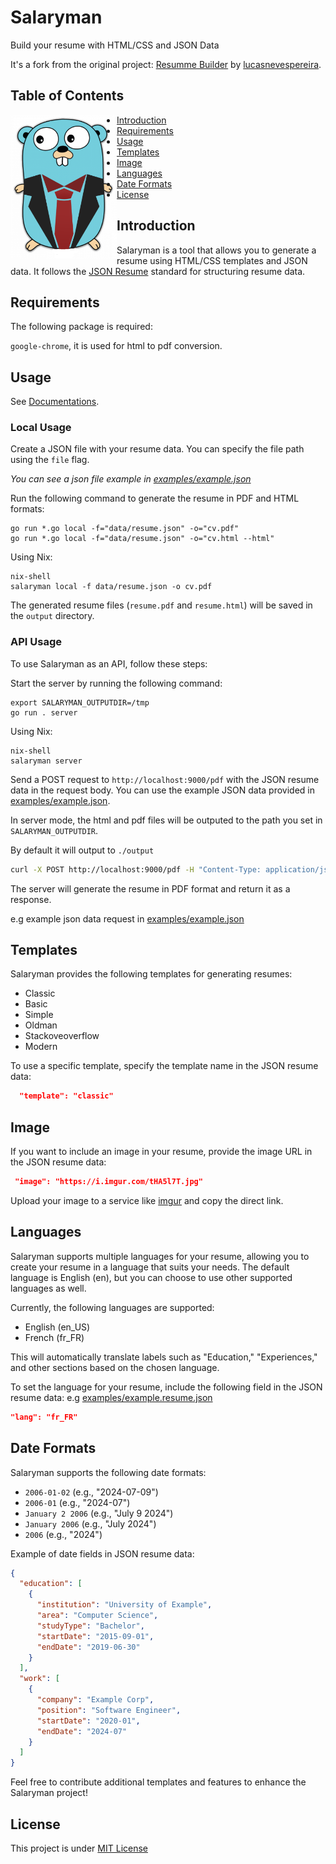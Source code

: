 # Salaryman

Build your resume with HTML/CSS and JSON Data

It's a fork from the original project: [Resumme Builder](https://github.com/lucasnevespereira/resumme-builder) by [lucasnevespereira](https://github.com/lucasnevespereira).

## Table of Contents

<img align=left src="public/gopher-salaryman.png" width="170vw" />

- [Introduction](#introduction)
- [Requirements](#requirements)
- [Usage](#local-usage)
- [Templates](#templates)
- [Image](#image)
- [Languages](#languages)
- [Date Formats](#date-formats)
- [License](#license)

## Introduction

Salaryman is a tool that allows you to generate a resume using HTML/CSS templates and JSON data.
It follows the [JSON Resume](https://jsonresume.org/) standard for structuring resume data.

## Requirements

The following package is required:

`google-chrome`, it is used for html to pdf conversion.

## Usage

See [Documentations](docs/salaryman.md).

### Local Usage

Create a JSON file with your resume data. You can specify the file path using the `file` flag.

<i>You can see a json file example in [examples/example.json](examples/example.json)</i>

Run the following command to generate the resume in PDF and HTML formats:

```shell
go run *.go local -f="data/resume.json" -o="cv.pdf"
go run *.go local -f="data/resume.json" -o="cv.html --html"
```

Using Nix:

```shell
nix-shell
salaryman local -f data/resume.json -o cv.pdf
```

The generated resume files (`resume.pdf` and `resume.html`) will be saved in the `output` directory.

### API Usage

To use Salaryman as an API, follow these steps:

Start the server by running the following command:

```
export SALARYMAN_OUTPUTDIR=/tmp
go run . server
```

Using Nix:

```shell
nix-shell
salaryman server
```

Send a POST request to `http://localhost:9000/pdf` with the JSON resume data in the request body.
You can use the example JSON data provided in [examples/example.json](examples/example.json).

In server mode, the html and pdf files will be outputed to the path you set in `SALARYMAN_OUTPUTDIR`.

By default it will output to `./output`

```bash
curl -X POST http://localhost:9000/pdf -H "Content-Type: application/json" -d @examples/example.json
```

The server will generate the resume in PDF format and return it as a response.

e.g example json data request in [examples/example.json](examples/example.json)

## Templates

Salaryman provides the following templates for generating resumes:

- Classic
- Basic
- Simple
- Oldman
- Stackoveoverflow
- Modern

To use a specific template, specify the template name in the JSON resume data:

```json
  "template": "classic"
```

## Image

If you want to include an image in your resume, provide the image URL in the JSON resume data:

```json
 "image": "https://i.imgur.com/tHA5l7T.jpg"
```

Upload your image to a service like [imgur](https://imgur.com/) and copy the direct link.

## Languages

Salaryman supports multiple languages for your resume, allowing you to create your resume in a language that suits
your needs. The default language is English (en), but you can choose to use other supported languages as well.

Currently, the following languages are supported:

- English (en_US)
- French (fr_FR)

This will automatically translate labels such as "Education," "Experiences," and other sections based on the chosen
language.

To set the language for your resume, include the following field in the JSON resume data:
e.g [examples/example.resume.json](examples/example.json)

```json
"lang": "fr_FR"
```

## Date Formats

Salaryman supports the following date formats:

- `2006-01-02` (e.g., "2024-07-09")
- `2006-01` (e.g., "2024-07")
- `January 2 2006` (e.g., "July 9 2024")
- `January 2006` (e.g., "July 2024")
- `2006` (e.g., "2024")

Example of date fields in JSON resume data:

```json
{
  "education": [
    {
      "institution": "University of Example",
      "area": "Computer Science",
      "studyType": "Bachelor",
      "startDate": "2015-09-01",
      "endDate": "2019-06-30"
    }
  ],
  "work": [
    {
      "company": "Example Corp",
      "position": "Software Engineer",
      "startDate": "2020-01",
      "endDate": "2024-07"
    }
  ]
}
```

Feel free to contribute additional templates and features to enhance the Salaryman project!

## License

This project is under [MIT License](LICENSE)
